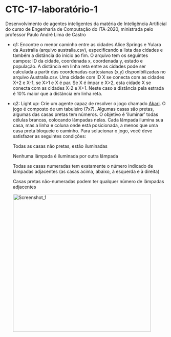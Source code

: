 # CTC-17-laboratório-1
Desenvolvimento de agentes inteligentes da matéria de Inteligência Artificial do curso de Engenharia de Computação do ITA-2020, ministrada pelo professor Paulo André Lima de Castro

- q1: Encontre o menor caminho entre as cidades Alice Springs e Yulara da Australia (arquivo australia.csv), especificando a lista das cidades e também a distância do início ao fim. O arquivo tem os seguintes campos: ID da cidade, coordenada x, coordenada y, estado e população. A distância em linha reta entre as cidades pode ser calculada a partir das coordenadas cartesianas (x,y) disponibilizadas no arquivo Australia.csv. Uma cidade com ID X se conecta com as cidades X+2 e X-1, se X>1 e X é par. Se X é ímpar e X>2, esta cidade X se conecta com as cidades X-2 e X+1. Neste caso a distância pela estrada é 10% maior que a distância em linha reta.

- q2: Light up: Crie um agente capaz de resolver o jogo chamado [Akari](https://www.chiark.greenend.org.uk/~sgtatham/puzzles/js/lightup.html). O jogo é composto de um tabuleiro (7x7). Algumas casas são pretas, algumas das casas pretas tem números. O objetivo é ‘iluminar’ todas células brancas, colocando lâmpadas nelas. Cada lâmpada ilumina sua casa, mas a linha e coluna onde está posicionada, a menos que uma casa preta bloqueie o caminho. Para solucionar o jogo, você deve satisfazer as seguintes condições: 

    Todas as casas não pretas, estão iluminadas
  
    Nenhuma lâmpada é iluminada por outra lâmpada
  
    Todas as casas numeradas tem exatamente o número indicado de lâmpadas adjacentes (as casas acima, abaixo, à esquerda e à direita) 
    
    Casas pretas não-numeradas podem ter qualquer número de lâmpadas adjacentes
    
    <img width="430" alt="Screenshot_1" src="https://user-images.githubusercontent.com/42987302/97128751-e8124780-171b-11eb-9698-7516d93d9ea7.png">
